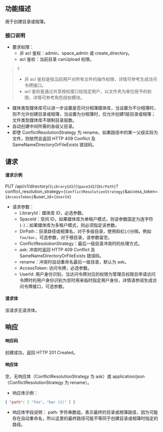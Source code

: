 ## 功能描述

用于创建目录或相簿。

### 接口说明

- 要求权限：
    - 非 acl 鉴权：admin、space_admin 或 create_directory。
    - acl 鉴权：当前目录 canUpload 权限。
>?
> - 非 acl 鉴权是指当前用户对所有文件的操作权限，详情可参考生成访问令牌接口。
> - acl 鉴权是通过共享授权接口给指定用户，以文件夹为单位授予的权限，详情可参考角色授权模块。
> 
- 媒体类型媒体库可以进一步设置是否问分相簿媒体库，当设置为不分相簿时，则不允许创建目录或相簿，当设置为分相簿时，仅允许创建1层目录或相簿；文件类型媒体库不限制目录层数。
- 自动创建中间所需的各级父目录。
- 即使 ConflictResolutionStrategy 为 rename，如果路径中的某一父级实际为文件，则依然会返回 HTTP 409 Conflict 及 SameNameDirectoryOrFileExists 错误码。

## 请求

#### 请求示例  

PUT /api/v1/directory/`{LibraryId}`/`{SpaceId}`/`{DirPath}`?conflict_resolution_strategy=`{ConflictResolutionStrategy}`&access_token=`{AccessToken}`&user_id=`{UserId}`

- 请求参数：
    - LibraryId：媒体库 ID，必选参数。
    - SpaceId：空间 ID，如果媒体库为单租户模式，则该参数固定为连字符(`-`)；如果媒体库为多租户模式，则必须指定该参数。
    - DirPath：目录路径或相簿名，对于多级目录，使用斜杠(`/`)分隔，例如 `foo/bar`，可选参数，对于根目录，该参数留空。
    - ConflictResolutionStrategy：最后一级目录冲突时的处理方式。
     - ask: 冲突时返回 HTTP 409 Conflict 及 SameNameDirectoryOrFileExists 错误码。
     - rename：冲突时自动重命名最后一级目录，默认为 ask。
    - AccessToken: 访问令牌，必选参数。
    - UserId: 用户身份识别，当访问令牌对应的权限为管理员权限且申请访问令牌时的用户身份识别为空时用来临时指定用户身份，详情请参阅生成访问令牌接口，可选参数。

#### 请求体

该请求无请求体。

## 响应

#### 响应码

创建成功，返回 HTTP 201 Created。

#### 响应体

空，无响应体（ConflictResolutionStrategy 为 ask）或 application/json（ConflictResolutionStrategy 为 rename）。

- 响应体示例：
```json
{ "path": [ "foo", "bar (1)" ] }
```
- 响应体字段说明：
   path: 字符串数组，表示最终的目录或相簿路径，因为可能存在自动重命名，所以这里的最终路径可能不等同于创建目录或相簿时指定的路径。
